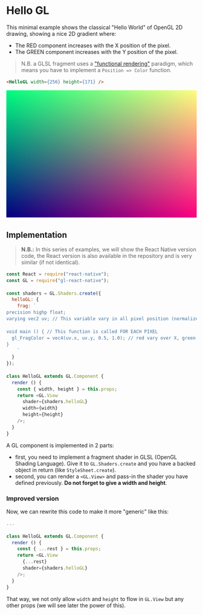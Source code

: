 # Hello GL

This minimal example shows the classical "Hello World" of OpenGL 2D drawing, showing a nice 2D gradient where:

- The RED component increases with the X position of the pixel.
- The GREEN component increases with the Y position of the pixel.

> N.B. a GLSL fragment uses a ["functional rendering"](http://greweb.me/2013/11/functional-rendering/)
paradigm, which means you have to implement a `Position => Color` function.

```html
<HelloGL width={256} height={171} />
```

![](1.jpg)

## Implementation

> **N.B.:** In this series of examples, we will show the React Native version code, the React version is also available in the repository and is very similar (if not identical).

```js
const React = require("react-native");
const GL = require("gl-react-native");

const shaders = GL.Shaders.create({
  helloGL: {
    frag: `
precision highp float;
varying vec2 uv; // This variable vary in all pixel position (normalized from vec2(0.0,0.0) to vec2(1.0,1.0))

void main () { // This function is called FOR EACH PIXEL
  gl_FragColor = vec4(uv.x, uv.y, 0.5, 1.0); // red vary over X, green vary over Y, blue is 50%, alpha is 100%.
}
    `
  }
});

class HelloGL extends GL.Component {
  render () {
    const { width, height } = this.props;
    return <GL.View
      shader={shaders.helloGL}
      width={width}
      height={height}
    />;
  }
}
```

A GL component is implemented in 2 parts:

- first, you need to implement a fragment shader in GLSL (OpenGL Shading Language).
Give it to `GL.Shaders.create` and you have a backed object in return (like `StyleSheet.create`).
- second, you can render a `<GL.View>` and pass-in the shader you have defined previously. **Do not forget to give a width and height**.

### Improved version

Now, we can rewrite this code to make it more "generic" like this:

```js
...

class HelloGL extends GL.Component {
  render () {
    const { ...rest } = this.props;
    return <GL.View
      {...rest}
      shader={shaders.helloGL}
    />;
  }
}
```

That way, we not only allow `width` and `height` to flow in `GL.View` but any other props (we will see later the power of this).
